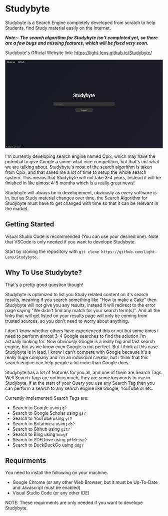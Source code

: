 # Studybyte
Studybyte is a Search Engine completely developed from scratch to help Students, find Study material easily on the Internet.

***Note:- The search algorithm for Studybyte isn't completed yet, so there are a few bugs and missing features, which will be fixed very soon.***

Studybyte's Official Website link: https://light-lens.github.io/Studybyte/

![Studybyte's Homepage Screenshot](./res/Branding/Screenshot.png)

I'm currently developing search engine named Cpix, which may have the potential to give Google a some-what nice competition, but that's not what we are talking about. Studybyte's most of the search algorithm is taken from Cpix, and that saved me a lot of time to setup the whole search system. This means that Studybyte will not take 3-4 years, Instead it will be finished in like almost 4-5 months which is a really great news!

Studybyte will always be in developement, obviously as every software is in, but as Study material changes over time, the Search Algorithm for Studybyte must have to get changed with time so that it can be relevant in the market.

## Getting Started
Visual Studio Code is recommended (You can use your desired one). Note that VSCode is only needed if you want to develope Studybyte.

Start by cloning the repository with `git clone https://github.com/Light-Lens/Studybyte`.

## Why To Use Studybyte?
That's a pretty good question though!

Studybyte is optimized to list you Study related content on it's search results, meaning if you search something like "How to make a Cake" then Studybyte will not give you any results, instead it will redirect to the error page saying "We didn't find any match for your search term(s)". And all the links that will get listed on your results page will only be coming from trusted sources, so you don't need to worry about anything.

I don't know whether others have experienced this or not but some times i need to perform almost 3-4 Google searches to find the solution i'm actually looking for. Now obviously Google is a really big and fast search engine, but as we know even Google is not perfect. But i think at this case Studybyte is in lead, i know i can't compete with Google because it's a really huge company and i'm an individual creator, but i think that this search engine can help people a lot more than Google does.

Studybyte has a lot of features for you all, and one of them are Search Tags. Well Search Tags are nothing much, they are some keywords to use in Studybyte, if at the start of your Query you use any Search Tag then you can perform a search to any search engine like Google, YouTube or etc.

Currently implemented Search Tags are:
- Search to Google using `g?`
- Search to Google Scholar using `gs?`
- Search to YouTube using `yt?`
- Search to Britannica using `eb?`
- Search to Github using `git?`
- Search to Bing using `bing?`
- Search to PDFDrive using `pdfdrive?`
- Search to DuckDuckGo using `ddg?`

## Requirments
You need to install the following on your machine.
- Google Chrome (or any other Web Browser, but it must be Up-To-Date and Javascript must be enabled)
- Visual Studio Code (or any other IDE)

NOTE: These requirments are only needed if you want to develope Studybyte.

